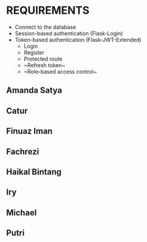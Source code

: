# REQUIREMENTS

- Connect to the database
- Session-based authentication (Flask-Login)
- Token-based authentication (Flask-JWT-Extended)
  - Login
  - Register
  - Protected route
  - ~Refresh token~
  - ~Role-based access control~

## Amanda Satya

## Catur

## Finuaz Iman

## Fachrezi

## Haikal Bintang

## Iry

## Michael

## Putri
